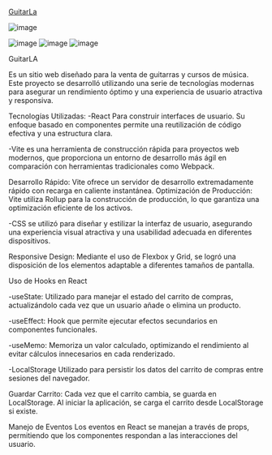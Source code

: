 
[GuitarLa](https://fantastic-seahorse-8b5217.netlify.app/)

![image](https://github.com/JhojanBinary/GuitarShop/assets/102551448/e65e21e9-77b1-4497-b68c-f392e1743fdc)

![image](https://github.com/JhojanBinary/GuitarShop/assets/102551448/bba944e3-c168-407f-a979-b52e0756ce0b)
![image](https://github.com/JhojanBinary/GuitarShop/assets/102551448/72cd2a95-a612-41f4-9e76-ffda34e3c3f7)
![image](https://github.com/JhojanBinary/GuitarShop/assets/102551448/fed3ddf7-accb-4199-bc35-34e63e8a3865)

GuitarLA

Es un sitio web diseñado para la venta de guitarras y cursos de música. Este proyecto se desarrolló utilizando una serie de tecnologías modernas para asegurar un rendimiento óptimo y una experiencia de usuario atractiva y responsiva.

Tecnologías Utilizadas:
-React
Para construir interfaces de usuario. Su enfoque basado en componentes permite una reutilización de código efectiva y una estructura clara.

-Vite es una herramienta de construcción rápida para proyectos web modernos, que proporciona un entorno de desarrollo más ágil en comparación con herramientas tradicionales como Webpack.

Desarrollo Rápido: Vite ofrece un servidor de desarrollo extremadamente rápido con recarga en caliente instantánea.
Optimización de Producción: Vite utiliza Rollup para la construcción de producción, lo que garantiza una optimización eficiente de los activos.

-CSS se utilizó para diseñar y estilizar la interfaz de usuario, asegurando una experiencia visual atractiva y una usabilidad adecuada en diferentes dispositivos.

Responsive Design: Mediante el uso de Flexbox y Grid, se logró una disposición de los elementos adaptable a diferentes tamaños de pantalla.

Uso de Hooks en React

-useState:
Utilizado para manejar el estado del carrito de compras, actualizándolo cada vez que un usuario añade o elimina un producto.

-useEffect:
Hook que permite ejecutar efectos secundarios en componentes funcionales.

-useMemo:
Memoriza un valor calculado, optimizando el rendimiento al evitar cálculos innecesarios en cada renderizado.

-LocalStorage
Utilizado para persistir los datos del carrito de compras entre sesiones del navegador.

Guardar Carrito: Cada vez que el carrito cambia, se guarda en LocalStorage. Al iniciar la aplicación, se carga el carrito desde LocalStorage si existe.

Manejo de Eventos
Los eventos en React se manejan a través de props, permitiendo que los componentes respondan a las interacciones del usuario.
